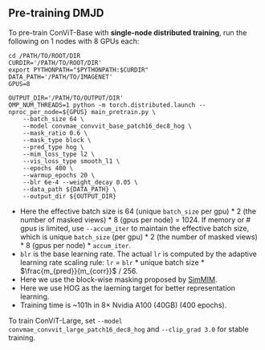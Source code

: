 ## Pre-training DMJD

To pre-train ConViT-Base with **single-node distributed training**, run the following on 1 nodes with 8 GPUs each:
```shell
cd /PATH/TO/ROOT/DIR
CURDIR='/PATH/TO/ROOT/DIR'
export PYTHONPATH="$PYTHONPATH:$CURDIR"
DATA_PATH='/PATH/TO/IMAGENET'
GPUS=8

OUTPUT_DIR='/PATH/TO/OUTPUT/DIR'
OMP_NUM_THREADS=1 python -m torch.distributed.launch --nproc_per_node=${GPUS} main_pretrain.py \
    --batch_size 64 \
    --model convmae_convvit_base_patch16_dec8_hog \
    --mask_ratio 0.6 \
    --mask_type block \
    --pred_type hog \
    --mim_loss_type l2 \
    --vis_loss_type smooth_l1 \
    --epochs 400 \
    --warmup_epochs 20 \
    --blr 6e-4 --weight_decay 0.05 \
    --data_path ${DATA_PATH} \
    --output_dir ${OUTPUT_DIR}
```
- Here the effective batch size is 64 (unique `batch_size` per gpu) * 2 (the number of masked views) * 8 (gpus per node) = 1024. If memory or # gpus is limited, use `--accum_iter` to maintain the effective batch size, which is unique `batch_size` (per gpu) * 2 (the number of masked views) * 8 (gpus per node) * `accum_iter`.
- `blr` is the base learning rate. The actual `lr` is computed by the adaptive learning rate scaling rule: `lr` = `blr` * unique batch size * $\frac{m_{pred}}{m_{corr}}$ / 256.
- Here we use the block-wise masking proposed by [SimMIM](https://arxiv.org/abs/2111.09886).
- Here we use HOG as the laerning target for better representation learning.
- Training time is ~101h in 8× Nvidia A100 (40GB) (400 epochs).

To train ConViT-Large, set `--model convmae_convvit_large_patch16_dec8_hog` and `--clip_grad 3.0` for stable training.
